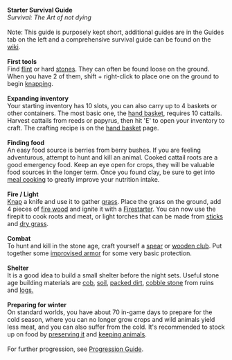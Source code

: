<strong>Starter Survival Guide</strong><br><i>Survival: The Art of not dying</i><br><br>Note: This guide is purposely kept short, additional guides are in the Guides tab on the left and a comprehensive survival guide can be found on the <a href="https://wiki.vintagestory.at/index.php?title=Survival_Guide_-_Your_first_day">wiki</a>.<br><br><strong>First tools</strong><br>Find <a href="handbook://item-flint">flint</a> or hard <a href="handbook://item-stone-granite">stones</a>. They can often be found loose on the ground. When you have 2 of them, <hk>shift</hk> + right-click to place one on the ground to begin <a href="handbook://craftinginfo-knapping">knapping</a>.<br><br><strong>Expanding inventory</strong><br>Your starting inventory has 10 slots, you can also carry up to 4 baskets or other containers. The most basic one, the <a href="handbook://item-basket">hand basket</a>, requires 10 cattails. Harvest cattails from reeds or papyrus, then hit 'E' to open your inventory to craft. The crafting recipe is on the <a href="handbook://item-basket">hand basket</a> page.<br><br><strong>Finding food</strong><br>An easy food source is berries from berry bushes. If you are feeling adventurous, attempt to hunt and kill an animal. Cooked cattail roots are a good emergency food. Keep an eye open for crops, they will be valuable food sources in the longer term. Once you found clay, be sure to get into <a href="handbook://craftinginfo-mealcooking">meal cooking</a> to greatly improve your nutrition intake.<br><br><strong>Fire / Light</strong><br><a href="handbook://craftinginfo-knapping">Knap</a> a knife and use it to gather <a href="handbook://item-drygrass">grass</a>. Place the grass on the ground, add 4 pieces of <a href="handbook://item-firewood">fire wood</a> and ignite it with a <a href="handbook://item-firestarter">Firestarter</a>. You can now use the firepit to cook roots and meat, or light torches that can be made from <a href="handbook://item-stick">sticks</a> and <a href="handbook://item-drygrass">dry grass</a>.<br><br><strong>Combat</strong><br>To hunt and kill in the stone age, craft yourself a <a href="handbook://item-spear-generic-flint">spear</a> or <a href="handbook://item-club-generic-wood">wooden club</a>. Put together some <a href="handbook://item-armor-body-improvised-wood">improvised armor</a> for some very basic protection.<br><br><strong>Shelter</strong><br>It is a good idea to build a small shelter before the night sets. Useful stone age building materials are <a href="handbook://block-cob-none">cob</a>, <a href="handbook://block-soil-low-none">soil</a>, <a href="handbook://block-packeddirt">packed dirt</a>, <a href="handbook://block-cobblestone-granite">cobble stone</a> from ruins and <a href="handbook://block-log-placed-oak-ud">logs.</a><br><br><strong>Preparing for winter</strong><br>On standard worlds, you have about 70 in-game days to prepare for the cold season, where you can no longer grow crops and wild animals yield less meat, and you can also suffer from the cold. It's recommended to stock up on food by <a href="handbook://gamemechanicinfo-foodpreservation">preserving it</a> and <a href="handbook://gamemechanicinfo-animalhusbandry">keeping animals</a>.<br><br>For further progression, see <a href="handbook://craftinginfo-progressionguide">Progression Guide</a>.
